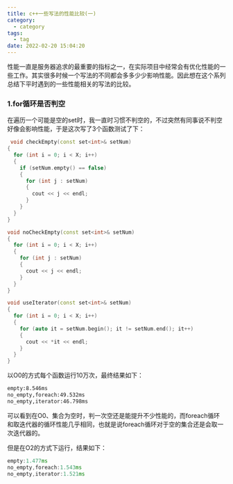 ```yaml
---
title: c++一些写法的性能比较(一)
category:
  - category
tags:
  - tag
date: 2022-02-20 15:04:20
---
```


性能一直是服务器追求的最重要的指标之一，在实际项目中经常会有优化性能的一些工作。其实很多时候一个写法的不同都会多多少少影响性能。因此想在这个系列总结下平时遇到的一些性能相关的写法的比较。
<!-- more -->

### 1.for循环是否判空

在遍历一个可能是空的set时，我一直时习惯不判空的，不过突然有同事说不判空好像会影响性能，于是这次写了3个函数测试了下：

```c++
 void checkEmpty(const set<int>& setNum)
{
  for (int i = 0; i < X; i++)
  {
    if (setNum.empty() == false)
    {
      for (int j : setNum)
      {
        cout << j << endl;
      }
    }
  }
}

void noCheckEmpty(const set<int>& setNum)
{
  for (int i = 0; i < X; i++)
  {
    for (int j : setNum)
    {
      cout << j << endl;
    }
  }
}

void useIterator(const set<int>& setNum)
{
  for (int i = 0; i < X; i++)
  {
    for (auto it = setNum.begin(); it != setNum.end(); it++)
    {
      cout << *it << endl;
    }
  }
}
```

以O0的方式每个函数运行10万次，最终结果如下：

```bash
empty:8.546ms
no_empty,foreach:49.532ms
no_empty,iterator:46.798ms
```

可以看到在O0、集合为空时，判一次空还是能提升不少性能的，而foreach循环和取迭代器的循环性能几乎相同，也就是说foreach循环对于空的集合还是会取一次迭代器的。

但是在O2的方式下运行，结果如下：

```c++
empty:1.477ms
no_empty,foreach:1.543ms
no_empty,iterator:1.521ms
```

